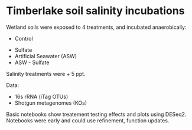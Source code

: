 # Timberlake soil salinity incubations

Wetland soils were exposed to 4 treatments, and incubated anaerobically:

- Control
+ Sulfate
+ Artificial Seawater (ASW)
+ ASW - Sulfate

Salinity treatments were + 5 ppt.

Data: 
- 16s rRNA (iTag OTUs)
- Shotgun metagenomes (KOs)

Basic notebooks show treatement testing effects and plots using DESeq2.
Notebooks were early and could use refinement, function updates.
